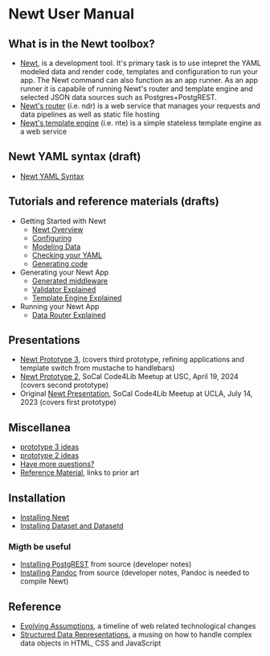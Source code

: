 
# Newt User Manual

## What is in the Newt toolbox?

- [Newt](newt.1.md), is a development tool. It's primary task is to use intepret the YAML modeled data and render code, templates and configuration to run your app. The Newt command can also function as an app runner. As an app runner it is capabile of running Newt's router and template engine and selected JSON data sources such as Postgres+PostgREST.
- [Newt's router](ndr.1.md) (i.e. ndr) is a web service that manages your requests and data pipelines as well as static file hosting
- [Newt's template engine](nte.1.md) (i.e. nte) is a simple stateless template engine as a web service

## Newt YAML syntax (draft)

- [Newt YAML Syntax](newt_yaml_syntax.md)

## Tutorials and reference materials (drafts)

- Getting Started with Newt
  - [Newt Overview](command_overview.md)
  - [Configuring](config_explained.md)
  - [Modeling Data](data_model_explained.md)
  - [Checking your YAML](check_explained.md)
  - [Generating code](generator_explained.md)
- Generating your Newt App
  - [Generated middleware](generated_middleware_explained.md)
  - [Validator Explained](validator_explained.md)
  - [Template Engine Explained](template_engine_explained.md)
- Running your Newt App
  - [Data Router Explained](data_router_explained.md)

## Presentations

- [Newt Prototype 3](presentation3/), (covers third prototype, refining applications and template switch from mustache to handlebars)
- [Newt Prototype 2](presentation2/), SoCal Code4Lib Meetup at USC, April 19, 2024 (covers second prototype)
- Original [Newt Presentation](presentation/), SoCal Code4Lib Meetup at UCLA, July 14, 2023 (covers first prototype)

## Miscellanea

- [prototype 3 ideas](prototype3.md)
- [prototype 2 ideas](prototype2.md)
- [Have more questions?](more_questions.md)
- [Reference Material](reference_material.md), links to prior art

## Installation

- [Installing Newt](INSTALL.md)
- [Installing Dataset and Datasetd](https://caltechlibrary.github.io/dataset/install.html)

### Migth be useful

- [Installing PostgREST](INSTALL-PostgREST.md) from source (developer notes)
- [Installing Pandoc](INSTALL-Pandoc.md) from source (developer notes, Pandoc is needed to compile Newt)

## Reference

- [Evolving Assumptions](evolving_assumptions.md), a timeline of web related technological changes
- [Structured Data Representations](structured_data_representations.md), a musing on how to handle complex data objects in HTML, CSS and JavaScript
